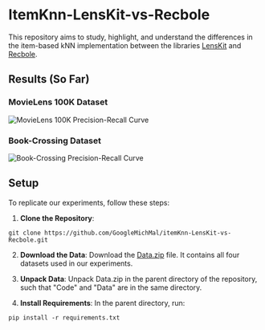 # ItemKnn-LensKit-vs-Recbole

This repository aims to study, highlight, and understand the differences in the item-based kNN implementation between the libraries [LensKit](https://lkpy.readthedocs.io/en/stable/knn.html) and [Recbole](https://recbole.io/docs/user_guide/model/general/itemknn.html).

## Results (So Far)

### MovieLens 100K Dataset

![MovieLens 100K Precision-Recall Curve](https://i.imgur.com/u8hJRPw.png)

### Book-Crossing Dataset

![Book-Crossing Precision-Recall Curve](https://i.imgur.com/StWf7W5.png)

## Setup

To replicate our experiments, follow these steps:

1. **Clone the Repository**: 
```
git clone https://github.com/GoogleMichMal/itemKnn-LensKit-vs-Recbole.git
```

2. **Download the Data**:
Download the [Data.zip](https://github.com/GoogleMichMal/itemKnn-LensKit-vs-Recbole/releases/latest/download/Data.zip) file. It contains all four datasets used in our experiments.

3. **Unpack Data**:
Unpack Data.zip in the parent directory of the repository, such that "Code" and "Data" are in the same directory.

4. **Install Requirements**:
In the parent directory, run:
```
pip install -r requirements.txt
```
